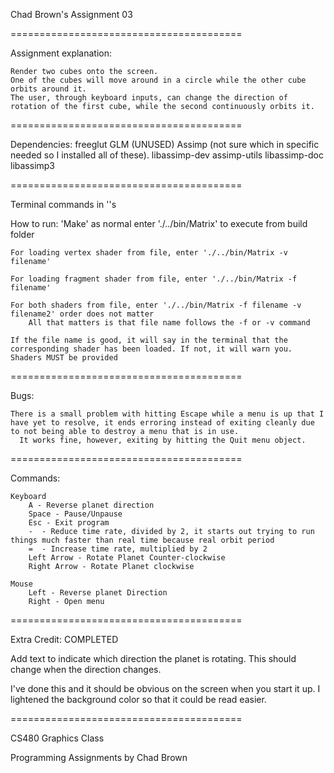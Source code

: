 Chad Brown's Assignment 03

========================================

Assignment explanation:

    Render two cubes onto the screen.
    One of the cubes will move around in a circle while the other cube orbits around it.
    The user, through keyboard inputs, can change the direction of rotation of the first cube, while the second continuously orbits it.

========================================

Dependencies:
    freeglut
    GLM
    (UNUSED) Assimp (not sure which in specific needed so I installed all of these).
        libassimp-dev
        assimp-utils
        libassimp-doc
        libassimp3

========================================

Terminal commands in ''s

How to run:
    'Make' as normal
    enter './../bin/Matrix' to execute from build folder

    For loading vertex shader from file, enter './../bin/Matrix -v filename'

    For loading fragment shader from file, enter './../bin/Matrix -f filename'

    For both shaders from file, enter './../bin/Matrix -f filename -v filename2' order does not matter
        All that matters is that file name follows the -f or -v command

    If the file name is good, it will say in the terminal that the corresponding shader has been loaded. If not, it will warn you. Shaders MUST be provided

========================================

Bugs:

    There is a small problem with hitting Escape while a menu is up that I have yet to resolve, it ends erroring instead of exiting cleanly due to not being able to destroy a menu that is in use.
      It works fine, however, exiting by hitting the Quit menu object.

========================================

Commands:

    Keyboard
        A - Reverse planet direction
        Space - Pause/Unpause
        Esc - Exit program
        -  - Reduce time rate, divided by 2, it starts out trying to run things much faster than real time because real orbit period
        =  - Increase time rate, multiplied by 2
        Left Arrow - Rotate Planet Counter-clockwise
        Right Arrow - Rotate Planet clockwise

    Mouse
        Left - Reverse planet Direction
        Right - Open menu

========================================

Extra Credit: COMPLETED

Add text to indicate which direction the planet is rotating. This should change when the direction changes.

I've done this and it should be obvious on the screen when you start it up. I lightened the background color so that it could be read easier.

========================================

CS480 Graphics Class

Programming Assignments by Chad Brown
